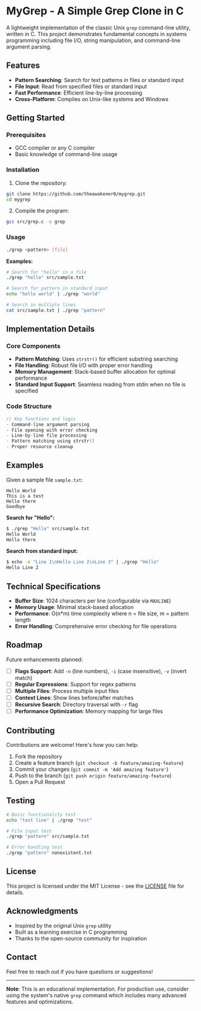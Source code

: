 # MyGrep - A Simple Grep Clone in C

A lightweight implementation of the classic Unix `grep` command-line utility, written in C. This project demonstrates fundamental concepts in systems programming including file I/O, string manipulation, and command-line argument parsing.

## Features

- **Pattern Searching**: Search for text patterns in files or standard input
- **File Input**: Read from specified files or standard input
- **Fast Performance**: Efficient line-by-line processing
- **Cross-Platform**: Compiles on Unix-like systems and Windows

## Getting Started

### Prerequisites

- GCC compiler or any C compiler
- Basic knowledge of command-line usage

### Installation

1. Clone the repository:
```bash
git clone https://github.com/theawakener0/mygrep.git
cd mygrep
```

2. Compile the program:
```bash
gcc src/grep.c -o grep
```

### Usage

```bash
./grep <pattern> [file]
```

**Examples:**

```bash
# Search for "hello" in a file
./grep "hello" src/sample.txt

# Search for pattern in standard input
echo "hello world" | ./grep "world"

# Search in multiple lines
cat src/sample.txt | ./grep "pattern"
```

## Implementation Details

### Core Components

- **Pattern Matching**: Uses `strstr()` for efficient substring searching
- **File Handling**: Robust file I/O with proper error handling
- **Memory Management**: Stack-based buffer allocation for optimal performance
- **Standard Input Support**: Seamless reading from stdin when no file is specified

### Code Structure

```c
// Key functions and logic
- Command-line argument parsing
- File opening with error checking
- Line-by-line file processing
- Pattern matching using strstr()
- Proper resource cleanup
```

## Examples

Given a sample file `sample.txt`:
```
Hello World
This is a test
Hello there
Goodbye
```

**Search for "Hello":**
```bash
$ ./grep "Hello" src/sample.txt
Hello World
Hello there
```

**Search from standard input:**
```bash
$ echo -e "Line 1\nHello Line 2\nLine 3" | ./grep "Hello"
Hello Line 2
```

## Technical Specifications

- **Buffer Size**: 1024 characters per line (configurable via `MAXLINE`)
- **Memory Usage**: Minimal stack-based allocation
- **Performance**: O(n*m) time complexity where n = file size, m = pattern length
- **Error Handling**: Comprehensive error checking for file operations

## Roadmap

Future enhancements planned:

- [ ] **Flags Support**: Add `-n` (line numbers), `-i` (case insensitive), `-v` (invert match)
- [ ] **Regular Expressions**: Support for regex patterns
- [ ] **Multiple Files**: Process multiple input files
- [ ] **Context Lines**: Show lines before/after matches
- [ ] **Recursive Search**: Directory traversal with `-r` flag
- [ ] **Performance Optimization**: Memory mapping for large files

## Contributing

Contributions are welcome! Here's how you can help:

1. Fork the repository
2. Create a feature branch (`git checkout -b feature/amazing-feature`)
3. Commit your changes (`git commit -m 'Add amazing feature'`)
4. Push to the branch (`git push origin feature/amazing-feature`)
5. Open a Pull Request


## Testing

```bash
# Basic functionality test
echo "test line" | ./grep "test"

# File input test
./grep "pattern" src/sample.txt

# Error handling test
./grep "pattern" nonexistent.txt
```

## License

This project is licensed under the MIT License - see the [LICENSE](LICENSE) file for details.

## Acknowledgments

- Inspired by the original Unix `grep` utility
- Built as a learning exercise in C programming
- Thanks to the open-source community for inspiration

## Contact

Feel free to reach out if you have questions or suggestions!

---

**Note**: This is an educational implementation. For production use, consider using the system's native `grep` command which includes many advanced features and optimizations.
